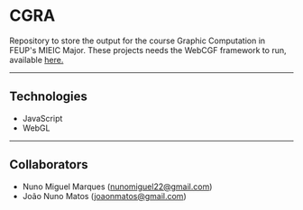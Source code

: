 # CGRA

Repository to store the output for the course Graphic Computation in FEUP's MIEIC Major. These projects needs the WebCGF framework to run, available [here.](https://paginas.fe.up.pt/~ruirodrig/pub/sw/webcgf/docs/)

---

## Technologies
 * JavaScript
 * WebGL
 
 ---
 
## Collaborators

 * Nuno Miguel Marques (nunomiguel22@gmail.com)
 * João Nuno Matos (joaonmatos@gmail.com)
